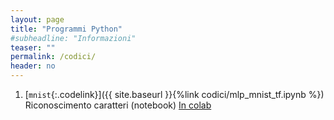 ```yaml
---
layout: page
title: "Programmi Python"
#subheadline: "Informazioni"
teaser: ""
permalink: /codici/
header: no
---
```





1. [`mnist`{:.codelink}]({{ site.baseurl }}{%link codici/mlp_mnist_tf.ipynb %}) Riconoscimento caratteri (notebook) [In colab](https://colab.research.google.com/github/tvml/ml2122/blob/master/codici/mlp_mnist_tf.ipynb)

<!--1. [`loss.`{:.codelink}]({{ site.baseurl }}{%link codici/loss.ipynb %}) Considerazioni su loss functions e loro ottimizzazione (notebook) [In nbviewer](https://nbviewer.jupyter.org/github/tvml/ml1819/blob/master/codici/loss.ipynb)
1. [`overfitting.`{:.codelink}]({{ site.baseurl }}{%link codici/overfitting.ipynb %}) Illustrazione overfitting (notebook) [In nbviewer](https://nbviewer.jupyter.org/github/tvml/ml1819/blob/master/codici/overfitting.ipynb)
1. [`regression.`{:.codelink}]({{ site.baseurl }}{%link codici/regression.ipynb %}) Esempi di regressione mediante scikit-learn (notebook) [In nbviewer](https://nbviewer.jupyter.org/github/tvml/ml1819/blob/master/codici/regression.ipynb)
1. [`linregr_gradient.`{:.codelink}]({{ site.baseurl }}{%link codici/linregr_gradient.ipynb %}) Regressione lineare con gradiente (notebook) [In nbviewer](https://nbviewer.jupyter.org/github/tvml/ml1819/blob/master/codici/linregr_gradient.ipynb)
1. [`biasvar.`{:.codelink}]({{ site.baseurl }}{%link codici/biasvar.ipynb %}) Effetto coefficiente di regolarizzazione in Ridge regression (notebook) [In nbviewer](https://nbviewer.jupyter.org/github/tvml/ml1819/blob/master/codici/biasvar.ipynb)
1. [`linregr_samples.`{:.codelink}]({{ site.baseurl }}{%link codici/linregr_samples.ipynb %}) Apprendimento sequenziale in bayesian regression (notebook) [In nbviewer](https://nbviewer.jupyter.org/github/tvml/ml1819/blob/master/codici/linregr_samples.ipynb)
1. [`linregr_predict.`{:.codelink}]({{ site.baseurl }}{%link codici/linregr_predict.ipynb %}) Distribuzione predittiva in fully bayesian regression (notebook) [In nbviewer](https://nbviewer.jupyter.org/github/tvml/ml1819/blob/master/codici/linregr_predict.ipynb)
1. [`beta_bernoulli.`{:.codelink}]({{ site.baseurl }}{%link codici/BetaBernoulli.ipynb %}) Modello Beta-Bernoulli (notebook) [In nbviewer](https://nbviewer.jupyter.org/github/tvml/ml1819/blob/master/codici/BetaBernoulli.ipynb)
1. [`equiv_kernel.`{:.codelink}]({{ site.baseurl }}{%link codici/equiv_kernel.ipynb %}) Calcolo e visualizzazione del kernel equivalente (notebook) [In nbviewer](https://nbviewer.jupyter.org/github/tvml/ml1819/blob/master/codici/equiv_kernel.ipynb)
1. [`LDA.`{:.codelink}]({{ site.baseurl }}{%link codici/lda.ipynb %}) Classificazione mediante LDA (notebook) [In nbviewer](https://nbviewer.jupyter.org/github/tvml/ml1819/blob/master/codici/lda.ipynb)
1. [`LDAdimred.`{:.codelink}]({{ site.baseurl }}{%link codici/lda_dimred.ipynb %}) Riduzione di dimensionalità mediante LDA (notebook) [In nbviewer](https://nbviewer.jupyter.org/github/tvml/ml1819/blob/master/codici/lda_dimred.ipynb)
1. [`Perceptron.`{:.codelink}]({{ site.baseurl }}{%link codici/perceptron.ipynb %}) Perceptron (notebook) [In nbviewer](https://nbviewer.jupyter.org/github/tvml/ml1819/blob/master/codici/perceptron.ipynb)
1. [`Class_regr.`{:.codelink}]({{ site.baseurl }}{%link codici/class_regr.ipynb %}) Classificazione binaria mediante regressione lineare (notebook) [In nbviewer](https://nbviewer.jupyter.org/github/tvml/ml1819/blob/master/codici/class_regr.ipynb)
1. [`GDA lineare.`{:.codelink}]({{ site.baseurl }}{%link codici/gda.ipynb %}) Classificazione mediante GDA con covarianza comune (notebook) [In nbviewer](https://nbviewer.jupyter.org/github/tvml/ml1819/blob/master/codici/gda.ipynb)
1. [`GDA.`{:.codelink}]({{ site.baseurl }}{%link codici/class_regr.ipynb %}) Classificazione mediante GDA nel caso generale (notebook) [In nbviewer](https://nbviewer.jupyter.org/github/tvml/ml1819/blob/master/codici/gdaquad.ipynb)
1. [`GDA lineare in scikit-learn.`{:.codelink}]({{ site.baseurl }}{%link codici/gda-lin-sk-cv.ipynb %}) Classificazione mediante GDA con covarianza comune implementata in scikit-learn (notebook) [In nbviewer](https://nbviewer.jupyter.org/github/tvml/ml1819/blob/master/codici/gda-lin-sk-cv.ipynb)
1. [`GDA in scikit-learn.`{:.codelink}]({{ site.baseurl }}{%link codici/gda-sk-cv.ipynb %}) Classificazione mediante GDA (caso generale) implementata in scikit-learn (notebook) [In nbviewer](https://nbviewer.jupyter.org/github/tvml/ml1819/blob/master/codici/gda-sk-cv.ipynb)
1. [`Logistic regression.`{:.codelink}]({{ site.baseurl }}{%link codici/logreg.ipynb %}) Classificazione mediante logistic regression (notebook) [In nbviewer](https://nbviewer.jupyter.org/github/tvml/ml1819/blob/master/codici/logreg.ipynb)
1. [`Logistic regression con regolarizzazione.`{:.codelink}]({{ site.baseurl }}{%link codici/logregregbf.ipynb %}) Classificazione mediante logistic regression con regolarizzazione (notebook) [In nbviewer](https://nbviewer.jupyter.org/github/tvml/ml1819/blob/master/codici/logregregbf.ipynb)
1. [`Naive bayes.`{:.codelink}]({{ site.baseurl }}{%link codici/naivebayes.ipynb %}) Classificazione naive bayes di documenti (notebook) [In nbviewer](https://nbviewer.jupyter.org/github/tvml/ml1819/blob/master/codici/naivebayes.ipynb)
1. [`Parzen windows.`{:.codelink}]({{ site.baseurl }}{%link codici/parzen.ipynb %}) Applicazione delle Parzen windows alla classificazione (notebook) [In nbviewer](https://nbviewer.jupyter.org/github/tvml/ml1819/blob/master/codici/parzen.ipynb)
1. [`Knn.`{:.codelink}]({{ site.baseurl }}{%link codici/knn.ipynb %}) Classificazione mediante k nearest neighbor (notebook) [In nbviewer](https://nbviewer.jupyter.org/github/tvml/ml1819/blob/master/codici/knn.ipynb)
1. [`Local regression.`{:.codelink}]({{ site.baseurl }}{%link codici/local_regr.ipynb %}) Local regression mediante funzioni kernel (notebook) [In nbviewer](https://nbviewer.jupyter.org/github/tvml/ml1819/blob/master/codici/local_regr.ipynb)
1. [`Gaussian process.`{:.codelink}]({{ site.baseurl }}{%link codici/gp.ipynb %}) Regressione mediante processi gaussiani (notebook) [In nbviewer](https://nbviewer.jupyter.org/github/tvml/ml1819/blob/master/codici/gp.ipynb)
1. [`SVM.`{:.codelink}]({{ site.baseurl }}{%link codici/svm_xor.ipynb %}) Support vector machine su dataset di tipo XOR (notebook) [In nbviewer](https://nbviewer.jupyter.org/github/tvml/ml1819/blob/master/codici/svm_xor.ipynb)
1. [`Backprop.`{:.codelink}]({{ site.baseurl }}{%link codici/backprop.ipynb %}) Backpropagation in MLP a 3 layer (notebook) [In nbviewer](https://nbviewer.jupyter.org/github/tvml/ml1819/blob/master/codici/backprop.ipynb)
1. [`PCA.`{:.codelink}]({{ site.baseurl }}{%link codici/pca.ipynb %}) Principal component analysis (notebook) [In nbviewer](https://nbviewer.jupyter.org/github/tvml/ml1819/blob/master/codici/pca.ipynb)
1. [`PCA e compressione.`{:.codelink}]({{ site.baseurl }}{%link codici/PCA_austen.ipynb %}) Compressione mediante PCA (notebook) [In nbviewer](https://nbviewer.jupyter.org/github/tvml/ml1819/blob/master/codici/PCA_austen.ipynb)
1. [`Eigenfaces.`{:.codelink}]({{ site.baseurl }}{%link codici/eigenfaces.ipynb %}) Riconoscimento di volti mediante PCA e SVM (notebook) [In nbviewer](https://nbviewer.jupyter.org/github/tvml/ml1819/blob/master/codici/eigenfaces.ipynb)
-->

